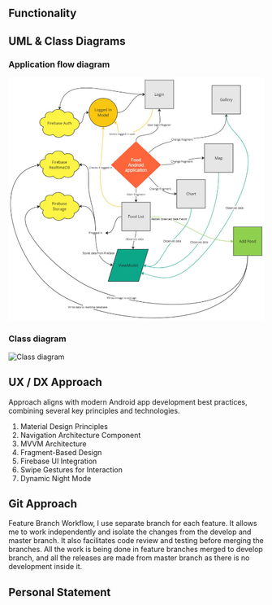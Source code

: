 ## Functionality


## UML & Class Diagrams
### Application flow diagram
![Flow diagram](/images/flow.png)
### Class diagram
![Class diagram](/images/class.png)

## UX / DX Approach
Approach aligns with modern Android app development best practices, combining several key principles and technologies.
1. Material Design Principles
2. Navigation Architecture Component
3. MVVM Architecture
4. Fragment-Based Design
5. Firebase UI Integration
6. Swipe Gestures for Interaction
8. Dynamic Night Mode

## Git Approach
Feature Branch Workflow, I use separate branch for each feature. It allows me to work independently and isolate the changes from the develop and master branch. It also facilitates code review and testing before merging the branches. All the work is being done in feature branches merged to develop branch, and all the releases are made from master branch as there is no development inside it.

## Personal Statement
